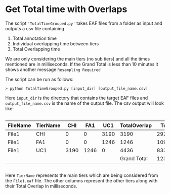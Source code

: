 # Get Total time with Overlaps

The script `'TotalTimeGrouped.py'` takes EAF files from a folder as input and outputs a csv file containing
1. Total annotation time
2. Individual overlapping time between tiers
3. Total Overlapping time

We are only considering the main tiers (no sub tiers) and all the times mentioned are in milliseconds. If the Grand Total is less than 10 minutes it shows another message `Resampling Required`

The script can be run as follows:

```
> python TotalTimeGrouped.py [input_dir] [output_file_name.csv]
```
Here `input_dir` is the directory that contains the target EAF files and `output_file_name.csv` is the name of the output file. The csv output will look like:

```
```
FileName | TierName | CHI | FA1 | UC1 | TotalOverlap | Total |
| ----------- | ----------- | ----------- | ----------- | ----------- | ----------- | ----------- |
File1 | CHI | 0 | 0 | 3190 | 3190 | 29276 |
File1 | FA1 | 0 | 0 | 1246 | 1246 | 10941 |
File1 | UC1 | 3190 | 1246 | 0 | 4436 | 83303 |
 |  |  |  |  | |  Grand Total | 123520  |
```
```

Here `TierName` represents the main tiers  which are being considered from the `File1.eaf` file.  The other columns represent the other tiers along with their Total Overlap in milliseconds. 


